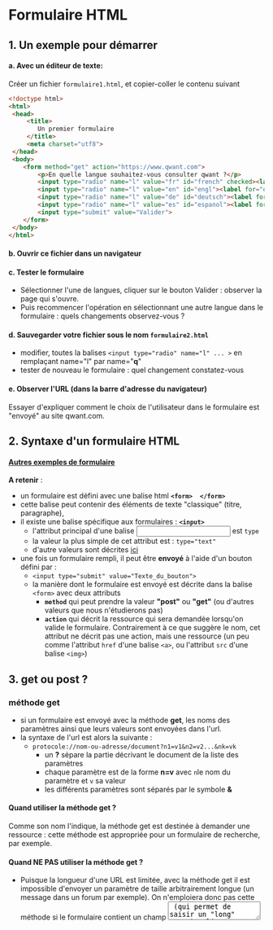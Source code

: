 # Formulaire HTML

## 1. Un exemple pour démarrer
#### a. Avec un éditeur de texte:
Créer un fichier `formulaire1.html`, et copier-coller le contenu suivant
```html
<!doctype html>
<html>
 <head>
     <title>
        Un premier formulaire
     </title>
     <meta charset="utf8">
 </head>
 <body>
    <form method="get" action="https://www.qwant.com">
        <p>En quelle langue souhaitez-vous consulter qwant ?</p>
        <input type="radio" name="l" value="fr" id="french" checked><label for="french">Français</label><br>
        <input type="radio" name="l" value="en" id="engl"><label for="engl">Anglais</label><br>
        <input type="radio" name="l" value="de" id="deutsch"><label for="deutsch">Allemand</label><br>
        <input type="radio" name="l" value="es" id="espanol"><label for="espanol">Espagnol</label><br>
        <input type="submit" value="Valider">
    </form>
 </body>
</html>
```

#### b. Ouvrir ce fichier dans un navigateur
#### c. Tester le formulaire
* Sélectionner l'une de langues, cliquer sur le bouton Valider : observer la page qui s'ouvre.
* Puis recommencer l'opération en sélectionnant une autre langue dans le formulaire : quels changements observez-vous ?

#### d. Sauvegarder votre fichier sous le nom `formulaire2.html`
* modifier, toutes la balises `<input type="radio" name="l" ... >` en remplaçant name="l" par name="**q**"
*  tester de nouveau le formulaire : quel changement constatez-vous

#### e. Observer l'URL (dans la barre d'adresse du navigateur)
Essayer d'expliquer comment le choix de l'utilisateur dans le formulaire est "envoyé" au site qwant.com.

## 2. Syntaxe d'un formulaire HTML
#### [Autres exemples de formulaire](https://www.w3schools.com/html/html_forms.asp)
**A retenir** : 
* un formulaire est défini avec une balise html **`<form>  </form>`**
* cette balise peut contenir des éléments de texte "classique" (titre, paragraphe), 
* il existe une balise spécifique aux formulaires :  **`<input>`**
   * l'attribut principal d'une balise <input> est `type`
   * la valeur la plus simple de cet attribut est :  `type="text"`
   * d'autre valeurs sont décrites [ici](https://www.w3schools.com/html/html_form_elements.asp)
* une fois un formulaire rempli, il peut être **envoyé** à l'aide d'un bouton défini par :
   *  `<input type="submit" value="Texte_du_bouton">`
   * la manière dont le formulaire est envoyé est décrite dans la balise   `<form>` avec deux attributs
      *  **`method`** qui peut prendre la valeur **"post"**  ou **"get"** (ou d'autres valeurs que nous n'étudierons pas)
      *  **`action`** qui décrit la ressource qui sera demandée lorsqu'on valide le formulaire. Contrairement à ce que suggère le nom, cet attribut ne décrit pas une action, mais une ressource (un peu comme l'attribut `href` d'une balise `<a>`, ou l'attribut `src` d'une balise `<img>`) 

## 3. get ou post ?
### méthode get
* si un formulaire est envoyé avec la méthode **get**, les noms des paramètres ainsi que leurs valeurs sont envoyées dans l'url.
* la syntaxe de l'url est alors la suivante : 
   * `protocole://nom-ou-adresse/document?n1=v1&n2=v2...&nk=vk` 
      * un **?** sépare la partie décrivant le document de la liste des paramètres
      * chaque paramètre est de la forme **n=v** avec `n`le nom du paramètre et `v` sa valeur
      * les différents paramètres sont séparés par le symbole **&**
#### Quand utiliser la méthode get ?
Comme son nom l'indique, la méthode get est destinée à demander une ressource : cette méthode est appropriée pour un formulaire de recherche, par exemple.
#### Quand NE PAS utiliser la méthode get ?
* Puisque la longueur d'une URL est limitée, avec la méthode get il est impossible d'envoyer un paramètre de taille arbitrairement longue (un message dans un forum par exemple). On n'emploiera donc pas cette méthode si le formulaire contient un champ <textarea> (qui permet de saisir un "long" texte).
* Puisque la valeur des paramètres est affiché dans l'url, **on n'emploiera pas la méthode get pour envoyer des informations personnelles** : adresse mail, ou surtout mot de passe !  
